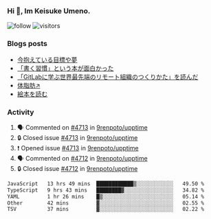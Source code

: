 ### Hi 👋, Im Keisuke Umeno.

<!--
**9renpoto/9renpoto** is a ✨ _special_ ✨ repository because its `README.md` (this file) appears on your GitHub profile.

Here are some ideas to get you started:

- 🔭 I’m currently working on ...
- 🌱 I’m currently learning ...
- 👯 I’m looking to collaborate on ...
- 🤔 I’m looking for help with ...
- 💬 Ask me about ...
- 📫 How to reach me: ...
- 😄 Pronouns: ...
- ⚡ Fun fact: ...
-->

![follow](https://img.shields.io/github/followers/9renpoto?label=Follow&style=social)
![visitors](https://komarev.com/ghpvc/?username=9renpoto&label=Profile%20views&color=0e75b6&style=flat)

### Blogs posts

<!-- BLOG-POST-LIST:START -->
- [今抱えている目標や夢](https://9renpoto.win/entry/2024/12/02/objective)
- [「書く習慣」という本が面白かった](https://9renpoto.win/entry/2024/11/11/leave_a_feeling_sad)
- [「GitLabに学ぶ世界最先端のリモート組織のつくりかた」を読んだ](https://9renpoto.win/entry/2024/09/10/remote_organization)
- [体脂肪↗](https://9renpoto.win/entry/2024/08/12/gaining_fat)
- [絵本を読む](https://9renpoto.win/entry/2024/07/26/picture_book)
<!-- BLOG-POST-LIST:END -->

### Activity

<!--START_SECTION:activity-->
1. 🗣 Commented on [#4713](https://github.com/9renpoto/upptime/issues/4713#issuecomment-2536800794) in [9renpoto/upptime](https://github.com/9renpoto/upptime)
2. 🔒 Closed issue [#4713](https://github.com/9renpoto/upptime/issues/4713) in [9renpoto/upptime](https://github.com/9renpoto/upptime)
3. ❗ Opened issue [#4713](https://github.com/9renpoto/upptime/issues/4713) in [9renpoto/upptime](https://github.com/9renpoto/upptime)
4. 🗣 Commented on [#4712](https://github.com/9renpoto/upptime/issues/4712#issuecomment-2536568148) in [9renpoto/upptime](https://github.com/9renpoto/upptime)
5. 🔒 Closed issue [#4712](https://github.com/9renpoto/upptime/issues/4712) in [9renpoto/upptime](https://github.com/9renpoto/upptime)
<!--END_SECTION:activity-->

<!--START_SECTION:waka-->

```txt
JavaScript   13 hrs 49 mins  ████████████▒░░░░░░░░░░░░   49.50 %
TypeScript   9 hrs 43 mins   ████████▓░░░░░░░░░░░░░░░░   34.82 %
YAML         1 hr 26 mins    █▒░░░░░░░░░░░░░░░░░░░░░░░   05.14 %
Other        42 mins         ▓░░░░░░░░░░░░░░░░░░░░░░░░   02.55 %
TSV          37 mins         ▓░░░░░░░░░░░░░░░░░░░░░░░░   02.22 %
```

<!--END_SECTION:waka-->
